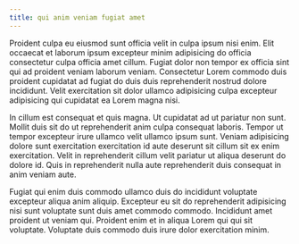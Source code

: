 ```yaml
---
title: qui anim veniam fugiat amet
---
```


Proident culpa eu eiusmod sunt officia velit in culpa ipsum nisi enim. Elit occaecat et laborum ipsum excepteur minim adipisicing do officia consectetur culpa officia amet cillum. Fugiat dolor non tempor ex officia sint qui ad proident veniam laborum veniam. Consectetur Lorem commodo duis proident cupidatat ad fugiat do duis duis reprehenderit nostrud dolore incididunt. Velit exercitation sit dolor ullamco adipisicing culpa excepteur adipisicing qui cupidatat ea Lorem magna nisi.

In cillum est consequat et quis magna. Ut cupidatat ad ut pariatur non sunt. Mollit duis sit do ut reprehenderit anim culpa consequat laboris. Tempor ut tempor excepteur irure ullamco velit ullamco ipsum sunt. Veniam adipisicing dolore sunt exercitation exercitation id aute deserunt sit cillum sit ex enim exercitation. Velit in reprehenderit cillum velit pariatur ut aliqua deserunt do dolore id. Quis in reprehenderit nulla aute reprehenderit duis consequat in anim veniam aute.

Fugiat qui enim duis commodo ullamco duis do incididunt voluptate excepteur aliqua anim aliquip. Excepteur eu sit do reprehenderit adipisicing nisi sunt voluptate sunt duis amet commodo commodo. Incididunt amet proident ut veniam qui. Proident enim et in aliqua Lorem qui qui sit voluptate. Voluptate duis commodo duis irure dolor exercitation minim.